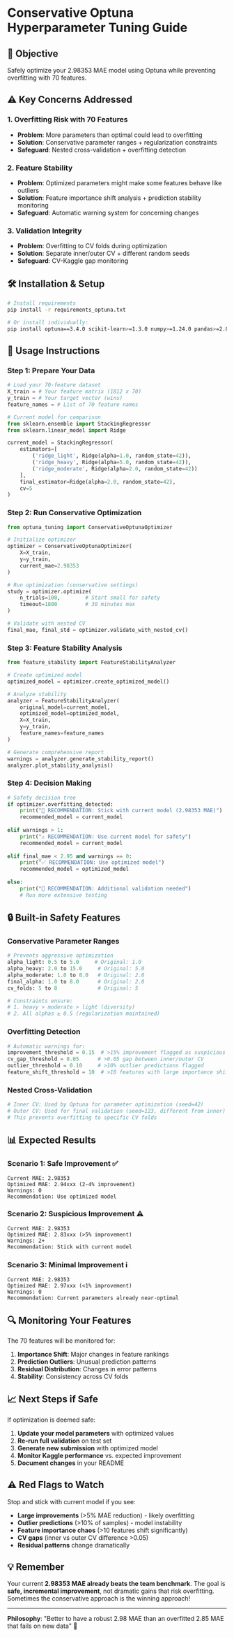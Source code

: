 # Conservative Optuna Hyperparameter Tuning Guide

## 🎯 Objective
Safely optimize your 2.98353 MAE model using Optuna while preventing overfitting with 70 features.

## ⚠️ Key Concerns Addressed

### 1. **Overfitting Risk with 70 Features**
- **Problem**: More parameters than optimal could lead to overfitting
- **Solution**: Conservative parameter ranges + regularization constraints
- **Safeguard**: Nested cross-validation + overfitting detection

### 2. **Feature Stability**
- **Problem**: Optimized parameters might make some features behave like outliers
- **Solution**: Feature importance shift analysis + prediction stability monitoring
- **Safeguard**: Automatic warning system for concerning changes

### 3. **Validation Integrity** 
- **Problem**: Overfitting to CV folds during optimization
- **Solution**: Separate inner/outer CV + different random seeds
- **Safeguard**: CV-Kaggle gap monitoring

## 🛠️ Installation & Setup

```bash
# Install requirements
pip install -r requirements_optuna.txt

# Or install individually:
pip install optuna==3.4.0 scikit-learn>=1.3.0 numpy>=1.24.0 pandas>=2.0.0
```

## 🚀 Usage Instructions

### Step 1: Prepare Your Data
```python
# Load your 70-feature dataset
X_train = # Your feature matrix (1812 x 70)
y_train = # Your target vector (wins)
feature_names = # List of 70 feature names

# Current model for comparison
from sklearn.ensemble import StackingRegressor
from sklearn.linear_model import Ridge

current_model = StackingRegressor(
    estimators=[
        ('ridge_light', Ridge(alpha=1.0, random_state=42)),
        ('ridge_heavy', Ridge(alpha=5.0, random_state=42)),
        ('ridge_moderate', Ridge(alpha=2.0, random_state=42))
    ],
    final_estimator=Ridge(alpha=2.0, random_state=42),
    cv=5
)
```

### Step 2: Run Conservative Optimization
```python
from optuna_tuning import ConservativeOptunaOptimizer

# Initialize optimizer
optimizer = ConservativeOptunaOptimizer(
    X=X_train, 
    y=y_train, 
    current_mae=2.98353
)

# Run optimization (conservative settings)
study = optimizer.optimize(
    n_trials=100,        # Start small for safety
    timeout=1800         # 30 minutes max
)

# Validate with nested CV
final_mae, final_std = optimizer.validate_with_nested_cv()
```

### Step 3: Feature Stability Analysis
```python
from feature_stability import FeatureStabilityAnalyzer

# Create optimized model
optimized_model = optimizer.create_optimized_model()

# Analyze stability
analyzer = FeatureStabilityAnalyzer(
    original_model=current_model,
    optimized_model=optimized_model,
    X=X_train,
    y=y_train,
    feature_names=feature_names
)

# Generate comprehensive report
warnings = analyzer.generate_stability_report()
analyzer.plot_stability_analysis()
```

### Step 4: Decision Making
```python
# Safety decision tree
if optimizer.overfitting_detected:
    print("🚨 RECOMMENDATION: Stick with current model (2.98353 MAE)")
    recommended_model = current_model
    
elif warnings > 1:
    print("⚠️ RECOMMENDATION: Use current model for safety")
    recommended_model = current_model
    
elif final_mae < 2.95 and warnings == 0:
    print("✅ RECOMMENDATION: Use optimized model")
    recommended_model = optimized_model
    
else:
    print("🤔 RECOMMENDATION: Additional validation needed")
    # Run more extensive testing
```

## 🔒 Built-in Safety Features

### Conservative Parameter Ranges
```python
# Prevents aggressive optimization
alpha_light: 0.5 to 5.0     # Original: 1.0
alpha_heavy: 2.0 to 15.0     # Original: 5.0  
alpha_moderate: 1.0 to 8.0   # Original: 2.0
final_alpha: 1.0 to 8.0      # Original: 2.0
cv_folds: 5 to 8             # Original: 5

# Constraints ensure:
# 1. heavy > moderate > light (diversity)
# 2. All alphas ≥ 0.5 (regularization maintained)
```

### Overfitting Detection
```python
# Automatic warnings for:
improvement_threshold = 0.15  # >15% improvement flagged as suspicious
cv_gap_threshold = 0.05      # >0.05 gap between inner/outer CV
outlier_threshold = 0.10     # >10% outlier predictions flagged
feature_shift_threshold = 10  # >10 features with large importance shifts
```

### Nested Cross-Validation
```python
# Inner CV: Used by Optuna for parameter optimization (seed=42)
# Outer CV: Used for final validation (seed=123, different from inner)
# This prevents overfitting to specific CV folds
```

## 📊 Expected Results

### Scenario 1: Safe Improvement ✅
```
Current MAE: 2.98353
Optimized MAE: 2.94xxx (2-4% improvement)
Warnings: 0
Recommendation: Use optimized model
```

### Scenario 2: Suspicious Improvement ⚠️
```
Current MAE: 2.98353  
Optimized MAE: 2.83xxx (>5% improvement)
Warnings: 2+
Recommendation: Stick with current model
```

### Scenario 3: Minimal Improvement ℹ️
```
Current MAE: 2.98353
Optimized MAE: 2.97xxx (<1% improvement) 
Warnings: 0
Recommendation: Current parameters already near-optimal
```

## 🔍 Monitoring Your Features

The 70 features will be monitored for:

1. **Importance Shift**: Major changes in feature rankings
2. **Prediction Outliers**: Unusual prediction patterns
3. **Residual Distribution**: Changes in error patterns
4. **Stability**: Consistency across CV folds

## 📈 Next Steps if Safe

If optimization is deemed safe:

1. **Update your model parameters** with optimized values
2. **Re-run full validation** on test set
3. **Generate new submission** with optimized model
4. **Monitor Kaggle performance** vs. expected improvement
5. **Document changes** in your README

## ⚠️ Red Flags to Watch

Stop and stick with current model if you see:

- **Large improvements** (>5% MAE reduction) - likely overfitting
- **Outlier predictions** (>10% of samples) - model instability  
- **Feature importance chaos** (>10 features shift significantly)
- **CV gaps** (inner vs outer CV difference >0.05)
- **Residual patterns** change dramatically

## 💡 Remember

Your current **2.98353 MAE already beats the team benchmark**. The goal is **safe, incremental improvement**, not dramatic gains that risk overfitting. Sometimes the conservative approach is the winning approach!

---

**Philosophy**: "Better to have a robust 2.98 MAE than an overfitted 2.85 MAE that fails on new data" 🎯